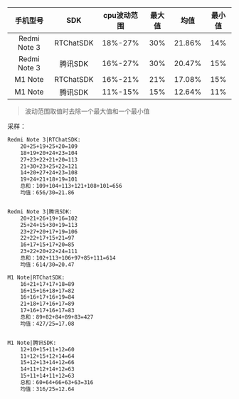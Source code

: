 


手机型号|SDK|cpu波动范围|最大值|均值|最小值
:-:|:-:|:-:|:-:|:-:|:-:
Redmi Note 3|RTChatSDK| 18%-27%|30%|21.86%|14%
Redmi Note 3|腾讯SDK| 16%-27%|30%|20.47%|15%
M1 Note|RTChatSDK| 16%-21%|21%|17.08%|15%
M1 Note|腾讯SDK| 11%-15%|15%|12.64%|11%

>波动范围取值时去除一个最大值和一个最小值

采样：
```xml
Redmi Note 3|RTChatSDK:
    20+25+19+25+20=109
    18+19+20+24+23=104
    27+23+22+21+20=113
    21+30+23+25+22=121
    14+20+27+24+23=108
    19+24+21+18+19=101
    总和：109+104+113+121+108+101=656
    均值：656/30=21.86


Redmi Note 3|腾讯SDK:
    20+21+26+19+16=102
    25+24+15+30+19=113
    23+27+20+17+19=106
    22+22+17+15+21=97
    16+17+15+17+20=85
    23+22+20+22+24=111
    总和：102+113+106+97+85+111=614
    均值：614/30=20.47

M1 Note|RTChatSDK:
    16+21+17+17+18=89
    16+15+16+18+17=82
    16+16+17+16+19=84
    21+18+17+16+17=89
    17+16+17+16+17=83
    总和：89+82+84+89+83=427
    均值：427/25=17.08


M1 Note|腾讯SDK:
    12+10+15+11+12=60
    11+12+15+12+14=64
    15+12+13+14+12=66
    14+11+12+14+12=63
    15+11+14+11+12=63
    总和：60+64+66+63+63=316
    均值：316/25=12.64
```
